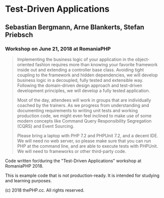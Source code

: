 # Test-Driven Applications
## Sebastian Bergmann, Arne Blankerts, Stefan Priebsch
### Workshop on June 21, 2018 at RomaniaPHP

> Implementing the business logic of your application in the object-oriented fashion requires more than knowing your favorite framework inside out and extending a controller base class. Avoiding tight coupling to the framework and hidden dependencies, we will develop business logic in a decoupled, fully tested and extensible way. Following the domain-driven design approach and test-driven development principles, we will develop a fully tested application.
>
> Most of the day, attendees will work in groups that are individually coached by the trainers. As we progress from understanding and documenting requirements to writing unit tests and working production code, we might even feel inclined to make use of some modern concepts like Command Query Responsibility Segregation (CQRS) and Event Sourcing.
>
> Please bring a laptop with PHP 7.2 and PHPUnit 7.2, and a decent IDE. We will need no web server, so please make sure that you can run PHP at the command line, and are able to execute tests with PHPUnit. We will need to frameworks or other third-party code.

Code written for/during the "Test-Driven Applications" workshop at RomaniaPHP 2018.

This is example code that is not production-ready. It is intended for studying and learning purposes.

(c) 2018 thePHP.cc. All rights reserved.
